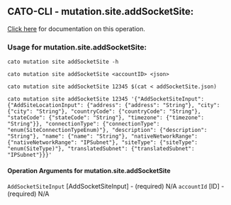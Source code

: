 
## CATO-CLI - mutation.site.addSocketSite:
[Click here](https://api.catonetworks.com/documentation/#mutation-addSocketSite) for documentation on this operation.

### Usage for mutation.site.addSocketSite:

`cato mutation site addSocketSite -h`

`cato mutation site addSocketSite <accountID> <json>`

`cato mutation site addSocketSite 12345 $(cat < addSocketSite.json)`

`cato mutation site addSocketSite 12345 '{"AddSocketSiteInput": {"AddSiteLocationInput": {"address": {"address": "String"}, "city": {"city": "String"}, "countryCode": {"countryCode": "String"}, "stateCode": {"stateCode": "String"}, "timezone": {"timezone": "String"}}, "connectionType": {"connectionType": "enum(SiteConnectionTypeEnum)"}, "description": {"description": "String"}, "name": {"name": "String"}, "nativeNetworkRange": {"nativeNetworkRange": "IPSubnet"}, "siteType": {"siteType": "enum(SiteType)"}, "translatedSubnet": {"translatedSubnet": "IPSubnet"}}}'`

#### Operation Arguments for mutation.site.addSocketSite ####
`AddSocketSiteInput` [AddSocketSiteInput] - (required) N/A 
`accountId` [ID] - (required) N/A 
